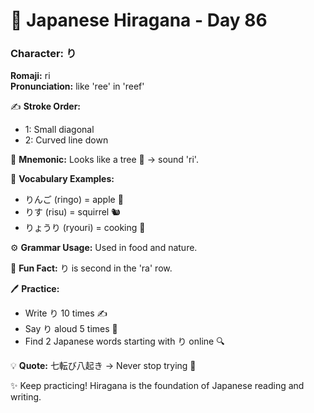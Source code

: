 # 📖 Japanese Hiragana - Day 86

### Character: り  
**Romaji:** ri  
**Pronunciation:** like 'ree' in 'reef'  

✍️ **Stroke Order:**  
- 1: Small diagonal
- 2: Curved line down

📝 **Mnemonic:** Looks like a tree 🌳 → sound 'ri'.  

📌 **Vocabulary Examples:**  
- りんご (ringo) = apple 🍎
- りす (risu) = squirrel 🐿️
- りょうり (ryouri) = cooking 🍳

⚙️ **Grammar Usage:** Used in food and nature.  

🎉 **Fun Fact:** り is second in the 'ra' row.  

🖊️ **Practice:**  
- Write り 10 times ✍️
- Say り aloud 5 times 🎤
- Find 2 Japanese words starting with り online 🔍

💡 **Quote:** 七転び八起き → Never stop trying 💪  

✨ Keep practicing! Hiragana is the foundation of Japanese reading and writing.
